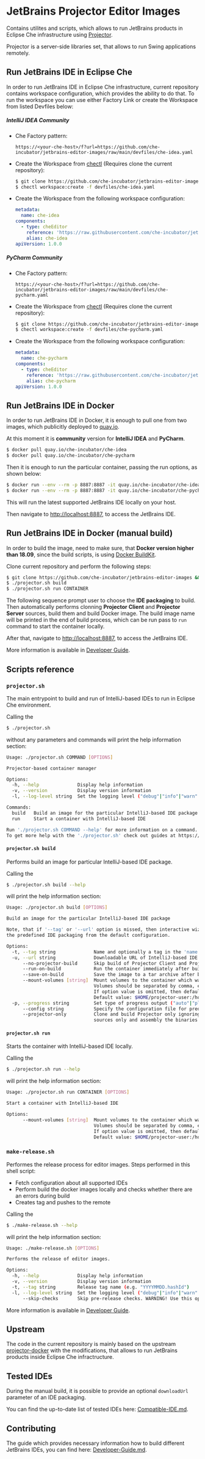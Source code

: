 # JetBrains Projector Editor Images

Contains utilites and scripts, which allows to run JetBrains products in Eclipse Che infrastructure using [Projector](https://github.com/JetBrains/projector-server).

Projector is a server-side libraries set, that allows to run Swing applications remotely.



## Run JetBrains IDE in Eclipse Che

In order to run JetBrains IDE in Eclipse Che infrastructure, current repository contains workspace configuration, which provides the ability to do that. To run the workspace you can use either Factory Link or create the Workspace from listed Devfiles below:

##### IntelliJ IDEA Community

- Che Factory pattern:

  ```
  https://<your-che-host>/f?url=https://github.com/che-incubator/jetbrains-editor-images/raw/main/devfiles/che-idea.yaml
  ```

- Create the Workspace from [chectl](https://github.com/che-incubator/chectl/) (Requires clone the current repository):

  ```sh
  $ git clone https://github.com/che-incubator/jetbrains-editor-images && cd jetbrains-editor-images
  $ chectl workspace:create -f devfiles/che-idea.yaml
  ```

- Create the Workspace from the following workspace configuration:

  ```yaml
  metadata:
    name: che-idea
  components:
    - type: cheEditor
      reference: 'https://raw.githubusercontent.com/che-incubator/jetbrains-editor-images/meta/che-idea-latest.meta.yaml'
      alias: che-idea
  apiVersion: 1.0.0
  ```

##### PyCharm Community

- Che Factory pattern:

  ```
  https://<your-che-host>/f?url=https://github.com/che-incubator/jetbrains-editor-images/raw/main/devfiles/che-pycharm.yaml
  ```

- Create the Workspace from [chectl](https://github.com/che-incubator/chectl/) (Requires clone the current repository):

  ```sh
  $ git clone https://github.com/che-incubator/jetbrains-editor-images && cd jetbrains-editor-images
  $ chectl workspace:create -f devfiles/che-pycharm.yaml
  ```

- Create the Workspace from the following workspace configuration:

  ```yaml
  metadata:
    name: che-pycharm
  components:
    - type: cheEditor
      reference: 'https://raw.githubusercontent.com/che-incubator/jetbrains-editor-images/meta/che-pycharm-latest.meta.yaml'
      alias: che-pycharm
  apiVersion: 1.0.0
  ```



## Run JetBrains IDE in Docker

In order to run JetBrains IDE in Docker, it is enough to pull one from two images, which publicitly deployed to [quay.io](https://quay.io/).

At this moment it is **community** version for **IntelliJ IDEA** and **PyCharm**.

```sh
$ docker pull quay.io/che-incubator/che-idea
$ docker pull quay.io/che-incubator/che-pycharm
```

Then it is enough to run the particular container, passing the run options, as shown below:

```sh
$ docker run --env --rm -p 8887:8887 -it quay.io/che-incubator/che-idea
$ docker run --env --rm -p 8887:8887 -it quay.io/che-incubator/che-pycharm
```

This will run the latest supported JetBrains IDE locally on your host.

Then navigate to [http://localhost:8887](http://localhost:8887), to access the JetBrains IDE.



## Run JetBrains IDE in Docker (manual build)

In order to build the image, need to make sure, that **Docker version higher than 18.09**, since the build scripts, is using [Docker BuildKit](https://docs.docker.com/develop/develop-images/build_enhancements/).

Clone current repository and perform the following steps:

```sh
$ git clone https://github.com/che-incubator/jetbrains-editor-images && cd jetbrains-editor-images
$ ./projector.sh build
$ ./projector.sh run CONTAINER
```

The following sequence prompt user to choose the **IDE packaging** to build. Then automatically performs clonning **Projector Client** and **Projector Server** sources, build them and build Docker image. The build image name will be printed in the end of build process, which can be run pass to `run` command to start the container locally.

After that, navigate to [http://localhost:8887](http://localhost:8887), to access the JetBrains IDE.

More information is available in [Developer Guide](doc/Developer-Guide.md).



## Scripts reference

### `projector.sh`

The main entrypoint to build and run of IntelliJ-based IDEs to run in Eclipse Che environment.

Calling the

```sh
$ ./projector.sh
```

 without any parameters and commands will print the help information section:

```sh
Usage: ./projector.sh COMMAND [OPTIONS]

Projector-based container manager

Options:
  -h, --help              Display help information
  -v, --version           Display version information
  -l, --log-level string  Set the logging level ("debug"|"info"|"warn"|"error"|"fatal") (default "info")

Commands:
  build   Build an image for the particular IntelliJ-based IDE package
  run     Start a container with IntelliJ-based IDE

Run './projector.sh COMMAND --help' for more information on a command.
To get more help with the './projector.sh' check out guides at https://github.com/che-incubator/jetbrains-editor-images/tree/main/doc
```



#### `projector.sh build`

Performs build an image for particular IntelliJ-based IDE package.

Calling the

```sh
$ ./projector.sh build --help
```

will print the help information section:

```sh
Usage: ./projector.sh build [OPTIONS]

Build an image for the particular IntelliJ-based IDE package

Note, that if '--tag' or '--url' option is missed, then interactive wizard will be invoked to choose
the predefined IDE packaging from the default configuration.

Options:
  -t, --tag string              Name and optionally a tag in the 'name:tag' format for the result image
  -u, --url string              Downloadable URL of IntelliJ-based IDE package
      --no-projector-build      Skip build of Projector Client and Projector Server inside the container
      --run-on-build            Run the container immediately after build
      --save-on-build           Save the image to a tar archive after build. Basename of --url.
      --mount-volumes [string]  Mount volumes to the container which was started using '--run-on-build' option
                                Volumes should be separated by comma, e.g. "/l/path_1:/r/path_1,/l/path_2:/r/path_2".
                                If option value is omitted, then default value is loaded.
                                Default value: $HOME/projector-user:/home/projector-user,$HOME/projector-projects:/projects
  -p, --progress string         Set type of progress output ("auto"|"plain") (default "auto")
      --config string           Specify the configuration file for predefined IDE package list (default "compatible-ide.json")
      --projector-only          Clone and build Projector only ignoring other options. Used when need to fetch Projector
                                sources only and assembly the binaries.
```



#### `projector.sh run`

Starts the container with IntelliJ-based IDE locally.

Calling the

```sh
$ ./projector.sh run --help
```

will print the help information section:

```sh
Usage: ./projector.sh run CONTAINER [OPTIONS]

Start a container with IntelliJ-based IDE

Options:
      --mount-volumes [string]  Mount volumes to the container which was started using '--run-on-build' option.
                                Volumes should be separated by comma, e.g. "/l/path_1:/r/path_1,/l/path_2:/r/path_2".
                                If option value is omitted, then default value is loaded.
                                Default value: $HOME/projector-user:/home/projector-user,$HOME/projector-projects:/projects
```



### `make-release.sh`

Performes the release process for editor images. Steps performed in this shell script:

- Fetch configuration about all supported IDEs
- Perform build the docker images locally and checks whether there are an errors during build
- Creates tag and pushes to the remote

Calling the

```sh
$ ./make-release.sh --help
```

will print the help information section:

```sh
Usage: ./make-release.sh [OPTIONS]

Performs the release of editor images.

Options:
  -h, --help              Display help information
  -v, --version           Display version information
  -t, --tag string        Release tag name (e.g. "YYYYMMDD.hashId")
  -l, --log-level string  Set the logging level ("debug"|"info"|"warn"|"error"|"fatal") (default "info")
      --skip-checks       Skip pre-release checks. WARNING! Use this option if you know what you do!
```

More information is available in [Developer Guide](doc/Developer-Guide.md).



## Upstream

The code in the current repository is mainly based on the upstream [projector-docker](https://github.com/JetBrains/projector-docker) with the modifications, that allows to run JetBrains products inside Eclipse Che infractructure.



## Tested IDEs

During the manual build, it is possible to provide an optional `downloadUrl` parameter of an IDE packaging.

You can find the up-to-date list of tested IDEs here: [Compatible-IDE.md](doc/Compatible-IDE.md).



## Contributing

The guide which provides necessary information how to build different JetBrains IDEs, you can find here: [Developer-Guide.md](doc/Developer-Guide.md).